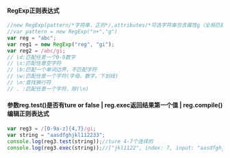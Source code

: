 #### RegExp正则表达式
```js
//new RegExp(pattern/*字符串，正则*/,attributes/*可选字符串包含属性g（全局匹配）i（区分大小写）*/)
//var pattern = new RegExp("n+","g")
var reg = "abc";
var reg1 = new RegExp("reg", "gi");
var reg2 = /abc/gi;
// \d:匹配任意一个0-9数字
// \s:匹配任意空字符
// \b:匹配一个单词边界，不匹配字符
// \w:匹配任意一个字符(字母。数字。下划线)
// \n:查找换行符
// . :匹配任意一个字符，除(\n)
```
#### 参数reg.test()是否有ture or false | reg.exec返回结果第一个值 | reg.compile()编辑正则表达式
```js
var reg3 = /[0-9a-z]{4,7}/gi;
var string = "aasdfghjkl112233";
console.log(reg3.test(string));//ture 4-7个连续的
console.log(reg3.exec(string));//["jkl1122", index: 7, input: "aasdfghjkl112233"]
```